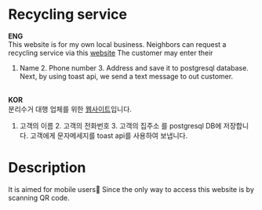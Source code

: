 # Recycling service<br>
**ENG**<br>
This website is for my own local business. 
Neighbors can request a recycling service via this <a href="recycling-service.herokuapp.com">website</a>
The customer may enter their 
1. Name 2. Phone number 3. Address and save it to postgresql database.
Next, by using toast api, we send a text message to out customer.<br><br>

**KOR**<br>
분리수거 대행 업체를 위한 <a href="recycling-service.herokuapp.com">웹사이트</a>입니다. 
1. 고객의 이름 2. 고객의 전화번호 3. 고객의 집주소 를 postgresql DB에 저장합니다.
고객에게 문자메세지를 toast api를 사용하여 보냅니다.

# Description
It is aimed for mobile users:iphone: Since the only way to access this website is by scanning QR code.
